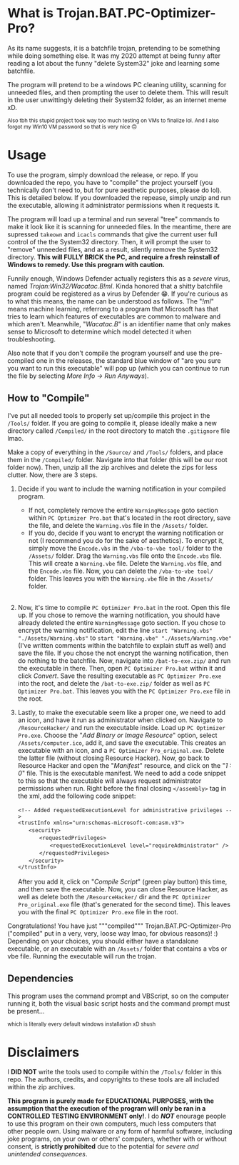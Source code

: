 # What is Trojan.BAT.PC-Optimizer-Pro?
As its name suggests, it is a batchfile trojan, pretending to be something while doing something else. It was my 2020 attempt at being funny after reading a lot about the funny "delete System32" joke and learning some batchfile.

The program will pretend to be a windows PC cleaning utility, scanning for unneeded files, and then prompting the user to delete them. This will result in the user unwittingly deleting their System32 folder, as an internet meme xD.

<sub>Also tbh this stupid project took way too much testing on VMs to finalize lol. And I also forgot my Win10 VM password so that is very nice 🙃</sub>
  
# Usage
To use the program, simply download the release, or repo. If you downloaded the repo, you have to "compile" the project yourself (you technically don't need to, but for pure aesthetic purposes, please do lol). This is detailed below. If you downloaded the repease, simply unzip and run the executable, allowing it administrator permissions when it requests it.

The program will load up a terminal and run several "tree" commands to make it look like it is scanning for unneeded files. In the meantime, there are supressed `takeown` and `icacls` commands that give the current user full control of the the System32 directory. Then, it will prompt the user to "remove" unneeded files, and as a result, silently remove the System32 directory. **This will FULLY BRICK the PC, and require a fresh reinstall of Windows to remedy. Use this program with caution.**

Funnily enough, Windows Defender actually registers this as a *severe* virus, named *Trojan:Win32/Wacatac.B!ml*. Kinda honored that a shitty batchfile program could be registered as a virus by Defender 😁. If you're curious as to what this means, the name can be understood as follows. The "*!ml*" means machine learning, referrong to a program that Microsoft has that tries to learn which features of executables are common to malware and which aren't. Meanwhile, "*Wacatac.B*" is an identifier name that only makes sense to Microsoft to determine which model detected it when troubleshooting.

Also note that if you don't compile the program yourself and use the pre-compiled one in the releases, the standard blue window of "are you sure you want to run this executable" will pop up (which you can continue to run the file by selecting *More Info → Run Anyways*).

## How to "Compile"
I've put all needed tools to properly set up/compile this project in the `/Tools/` folder. If you are going to compile it, please ideally make a new directory called `/Compiled/` in the root directory to match the `.gitignore` file lmao.

Make a copy of everything in the `/Source/` and `/Tools/` folders, and place them in the `/Compiled/` folder. Navigate into that folder (this will be our root folder now). Then, unzip all the zip archives  and delete the zips for less clutter. Now, there are 3 steps.

1. Decide if you want to include the warning notification in your compiled program. 
   - If not, completely remove the entire `WarningMessage` goto section within `PC Optimizer Pro.bat` that's located in the root directory, save the file, and delete the `Warning.vbs` file in the `/Assets/` folder.
   - If you do, decide if you want to encrypt the warning notification or not (I recommend you do for the sake of aesthetics). To encrypt it, simply move the `Encode.vbs` in the `/vba-to-vbe tool/` folder to the `/Assets/` folder. Drag the `Warning.vbs` file onto the `Encode.vbs` file. This will create a `Warning.vbe` file. Delete the `Warning.vbs` file, and the `Encode.vbs` file. Now, you can delete the `/vba-to-vbe tool/` folder. This leaves you with the `Warning.vbe` file in the `/Assets/` folder.<br><br>

2. Now, it's time to compile `PC Optimizer Pro.bat` in the root. Open this file up. If you chose to remove the warning notification, you should have already deleted the entire `WarningMessage` goto section. If you chose to encrypt the warning notification, edit the line `start "Warning.vbs" "./Assets/Warning.vbs"` to `start "Warning.vbe" "./Assets/Warning.vbe"` (I've written comments within the batchfile to explain stuff as well) and save the file. If you chose the not encrypt the warning notification, then do nothing to the batchfile. Now, navigate into `/bat-to-exe.zip/` and run the executable in there. Then, open `PC Optimizer Pro.bat` within it and click *Convert*. Save the resulting executable as `PC Optimizer Pro.exe` into the root, and delete the `/bat-to-exe.zip/` folder as well as `PC Optimizer Pro.bat`. This leaves you with the `PC Optimizer Pro.exe` file in the root.<br>

3. Lastly, to make the executable seem like a proper one, we need to add an icon, and have it run as administrator when clicked on. Navigate to `/ResourceHacker/` and run the executable inside. Load up `PC Optimizer Pro.exe`. Choose the "*Add Binary or Image Resource*" option, select `/Assets/computer.ico`, add it, and save the executable. This creates an executable with an icon, and a `PC Optimizer Pro_original.exe`. Delete the latter file (without closing Resource Hacker). Now, go back to Resource Hacker and open the "*Manifest*" resource, and click on the "*1 : 0*" file. This is the executable manifest. We need to add a code snippet to this so that the executable will always request administrator permissions when run. Right before the final closing `</assembly>` tag in the xml, add the following code snippet: <br><br>
`<!-- Added requestedExecutionLevel for administrative privileges -->` \
`<trustInfo xmlns="urn:schemas-microsoft-com:asm.v3">` \
&nbsp;&nbsp;&nbsp;&nbsp;&nbsp;&nbsp;`<security>` \
&nbsp;&nbsp;&nbsp;&nbsp;&nbsp;&nbsp;&nbsp;&nbsp;&nbsp;&nbsp;&nbsp;&nbsp;`<requestedPrivileges>` \
&nbsp;&nbsp;&nbsp;&nbsp;&nbsp;&nbsp;&nbsp;&nbsp;&nbsp;&nbsp;&nbsp;&nbsp;&nbsp;&nbsp;&nbsp;&nbsp;&nbsp;&nbsp;`<requestedExecutionLevel level="requireAdministrator" />` \
&nbsp;&nbsp;&nbsp;&nbsp;&nbsp;&nbsp;&nbsp;&nbsp;&nbsp;&nbsp;&nbsp;&nbsp;`</requestedPrivileges>` \
&nbsp;&nbsp;&nbsp;&nbsp;&nbsp;&nbsp;`</security>` \
`</trustInfo>` <br><br>
After you add it, click on "*Compile Script*" (green play button) this time, and then save the executable. Now, you can close Resource Hacker, as well as delete both the `/ResourceHacker/` dir and the `PC Optimizer Pro_original.exe` file (that's generated for the second time). This leaves you with the final `PC Optimizer Pro.exe` file in the root.

Congratulations! You have just """compiled""" Trojan.BAT.PC-Optimizer-Pro ("compiled" put in a very, very, loose way lmao, for obvious reasons)! :) Depending on your choices, you should either have a standalone executable, or an executable with an `/Assets/` folder that contains a vbs or vbe file. Running the executable will run the trojan.

## Dependencies
This program uses the command prompt and VBScript, so on the computer running it, both the visual basic script hosts and the command prompt must be present...

<sub>which is literally every default windows installation xD shush<sub>

# Disclaimers
I **DID NOT** write the tools used to compile within the `/Tools/` folder in this repo. The authors, credits, and copyrights to these tools are all included within the zip archives.  

**This program is purely made for EDUCATIONAL PURPOSES, with the assumption that the execution of the program will only be ran in a CONTROLLED TESTING ENVIRONMENT only!**. I do ***NOT*** enourage people to use this program on their own computers, much less computers that other people own. Using malware or any form of harmful software, including joke programs, on your own or others' computers, whether with or without consent, is **strictly prohibited** due to the potential for *severe and unintended consequences*.

